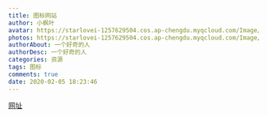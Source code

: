 ```yaml
---
title: 图标网站
author: 小枫叶
avatar: https://starlovei-1257629504.cos.ap-chengdu.myqcloud.com/Image/78468086_p0.png
photos: https://starlovei-1257629504.cos.ap-chengdu.myqcloud.com/Image/ok
authorAbout: 一个好奇的人
authorDesc: 一个好奇的人
categories: 资源
tags: 图标
comments: true
date: 2020-02-05 18:23:46
---
```

[网址](https://www.runoob.com/font-awesome/fontawesome-reference.html)